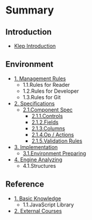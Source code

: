 # Summary

## Introduction

* [Klep Introduction](README.md)

## Environment

* [1. Management Rules](environment/documentation-rules.md)
  * 1.1.Rules for Reader
  * 1.2.Rules for Developer
  * 1.3.Rules for Git
* [2. Specifications](environment/specifications.md)
  * [2.1.Component Spec](environment/specifications/21component-spec.md)
    * [2.1.1.Controls](environment/specifications/211controls.md)
    * [2.1.2.Fields](environment/specifications/212fields.md)
    * [2.1.3.Columns](environment/specifications/213columns.md)
    * [2.1.4.Op / Actions](environment/specifications/214op-actions.md)
    * [2.1.5.Validation Rules](environment/specifications/215validation-rules.md)
* [3. Implementation](environment/implementation.md)
  * [3.1.Environment Preparing](environment/implementation/31environment-preparing.md)
* [4. Engine Analyzing](environment/engine-analyzing.md)
  * 4.1.Structures

## Reference

* [1. Basic Knowledge](reference/basic-knowledge.md)
  * 1.1.JavaScript Library
* [2. External Courses](reference/external-courses.md)

